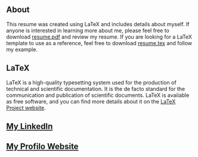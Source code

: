 ## About

This resume was created using LaTeX and includes details about myself. If anyone is interested in learning more about me, please feel free to download [resume.pdf](resume.pdf) and review my resume. If you are looking for a LaTeX template to use as a reference, feel free to download [resume.tex](resume.tex) and follow my example.

## LaTeX

LaTeX is a high-quality typesetting system used for the production of technical and scientific documentation. It is the de facto standard for the communication and publication of scientific documents. LaTeX is available as free software, and you can find more details about it on the [LaTeX Project website](https://www.latex-project.org/).

## [My LinkedIn](https://www.linkedin.com/in/hill-choy-hc/)
## [My Profilo Website](https://hillchoy.com/)
